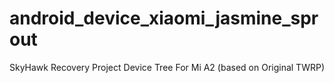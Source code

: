 # android_device_xiaomi_jasmine_sprout
SkyHawk Recovery Project Device Tree For Mi A2 (based on Original TWRP)
